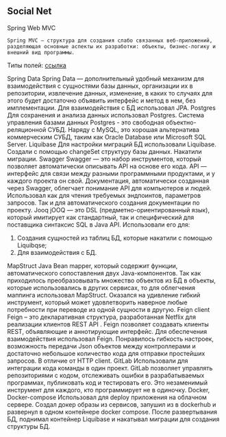## Social Net 


<Spring Web MVC>
Spring Web MVC

```
Spring MVC — структура для создания слабо связанных веб-приложений, разделяющая основные аспекты их разработки: объекты, бизнес-логику и внешний вид программы.
```
Типы полей: [ссылка](https://docs.liquibase.com/concepts/changelogs/attributes/column.html)
</details>




Spring Data
Spring Data — дополнительный удобный механизм для взаимодействия с сущностями базы данных, организации их в репозитории, извлечение данных, изменение, в каких то случаях для этого будет достаточно объявить интерфейс и метод в нем, без имплементации.
Для взаимодействия с БД использовал JPA.
Postgres
Для сохранения и анализа данных использовал Postgres.
Система управления базами данных Postgres - это свободная объектно-реляционной СУБД. Наряду с MySQL, это хорошая альтернатива коммерческим СУБД, таким как Oracle Database или Microsoft SQL Server.
Liquibase
Для настройки миграций БД использовали Liquibase. Создали с помощью changeSet структуру базы данных. Накатили миграции.
Swagger
Swagger — это набор инструментов, который позволяет автоматически описывать API на основе его кода. API — интерфейс для связи между разными программными продуктами, и у каждого проекта он свой. Документация, автоматически созданная через Swagger, облегчает понимание API для компьютеров и людей.
Использовал как для чтения требуемых эндпоинтов, параметров запросов. Так и для автоматического создания документации по проекту.
Jooq
jOOQ — это DSL (предметно-ориентированный язык), который имитирует как стандартный, так и специфический для поставщика синтаксис SQL в Java API.
Использовали его для:
1. Создания сущностей из таблиц БД, которые накатили с помощью Liquibqse;
2. Для взаимодействия с БД.

MapStruct
Java Bean mapper, который содержит функции, автоматического сопоставления двух Java-компонентов.
Так как приходилось преобразовывать множество объектов из БД в объекты, которые использовались в других сервисах, то для облегчения маппинга использовал MapStruct. Оказался на удивление гибкий инструмент, который может удовлетворить наверное любые потребности при переводе из одной сущности в другую.
Feign client
Feign – это декларативная структура, разработанная Netflix для реализации клиентов REST API . Feign позволяет создавать клиенты REST, объявляющие и аннотирующие интерфейс.
Для обеспечения взаимодействия использовал Feign. Понравилось гибкость настроек, возможность передачи Json объектов между контроллерами и достаточно небольшое количество кода для отправки простейших запросов. В отличие от HTTP client.
GitLab
Использовали для интеграции кода команды в один проект.
GitLab позволяет управлять репозиториями с кодом, отслеживать ошибки в разрабатываемых программах, публиковать код и тестировать его. Это незаменимый инструмент для каждого, кто программирует не в одиночку. 
Docker, Docker-compose
Использовал для deploy приложения на облачном сервере. Создал докер образы из сервисов, запушил из в dockerhub и развернул в одном контейнере docker compose. После развертывания БД, поднимал контейнер Liquibase и накатывал миграции для создания структуры БД.
